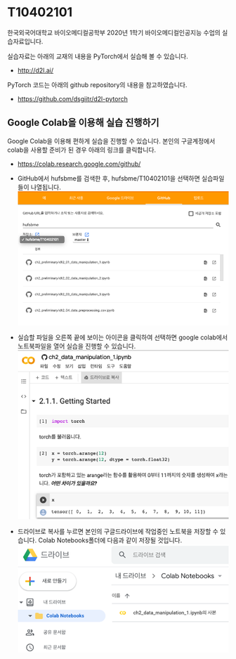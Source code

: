 # T10402101

한국외국어대학교 바이오메디컬공학부 2020년 1학기 바이오메디컬인공지능 수업의 실습자료입니다. 

실습자료는 아래의 교재의 내용을 PyTorch에서 실습해 볼 수 있습니다.

- http://d2l.ai/

PyTorch 코드는 아래의 github repository의 내용을 참고하였습니다. 

- https://github.com/dsgiitr/d2l-pytorch


## Google Colab을 이용해 실습 진행하기
Google Colab을 이용해 편하게 실습을 진행할 수 있습니다. 본인의 구글계정에서 colab을 사용할 준비가 된 경우 아래의 링크를 클릭합니다.
- https://colab.research.google.com/github/

- GitHub에서 hufsbme를 검색한 후, hufsbme/T10402101을 선택하면 실습파일들이 나열됩니다.
![](2020-03-09-23-59-20.png)

- 실습할 파일을 오른쪽 끝에 보이는 아이콘을 클릭하여 선택하면 google colab에서 노트북파일을 열어 실습을 진행할 수 있습니다.
![](2020-03-10-00-01-11.png)

- 드라이브로 복사를 누르면 본인의 구글드라이브에 작업중인 노트북을 저장할 수 있습니다. Colab Notebooks폴더에 다음과 같이 저장될 것입니다.
![](2020-03-10-00-03-11.png)
